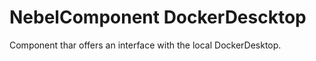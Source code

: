 
# NebelComponent DockerDescktop

Component thar offers an interface with the local DockerDesktop.

